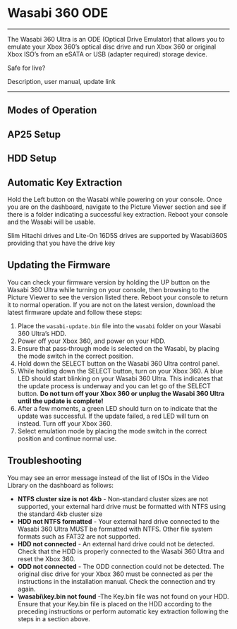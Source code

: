 # Wasabi 360 ODE

------

The Wasabi 360 Ultra is an ODE (Optical Drive Emulator) that allows  you to emulate your Xbox 360’s optical disc drive and run Xbox 360 or  original Xbox ISO’s from an eSATA or USB (adapter required) storage  device.

Safe for live?

Description, user manual, update link

------

## Modes of Operation

## AP25 Setup

## HDD Setup

## Automatic Key Extraction

Hold the Left button on the Wasabi while powering on your console.  Once you are on the dashboard, navigate to the Picture Viewer section  and see if there is a folder indicating a successful key extraction.  Reboot your console and the Wasabi will be usable.

Slim Hitachi drives and Lite-On 16D5S drives are supported by Wasabi360S providing that you have the drive key

## Updating the Firmware

You can check your firmware version by holding the UP button on the  Wasabi 360 Ultra while turning on your console, then browsing to the  Picture Viewer to see the version listed there. Reboot your console to  return it to normal operation. If you are not on the latest version,  download the latest firmware update and follow these steps:

1. Place the `wasabi‐update.bin` file into the `wasabi` folder on your Wasabi 360 Ultra’s HDD. 
2. Power off your Xbox 360, and power on your HDD.
3. Ensure that pass‐through mode is selected on the Wasabi, by placing the mode switch in the correct position.
4. Hold down the SELECT button on the Wasabi 360 Ultra control panel.
5. While holding down the SELECT button, turn on your Xbox 360. A blue  LED should start blinking on your Wasabi 360 Ultra. This indicates that  the update process is underway and you can let go of the SELECT button. **Do not turn off your Xbox 360 or unplug the Wasabi 360 Ultra until the update is complete!**
6. After a few moments, a green LED should turn on to indicate that the update was successful. If the update failed, a red LED will turn on  instead. Turn off your Xbox 360.
7. Select emulation mode by placing the mode switch in the correct position and continue normal use.

## Troubleshooting

You may see an error message instead of the list of ISOs in the Video Library on the dashboard as follows: 

- **NTFS cluster size is not 4kb** - Non‐standard cluster sizes are not supported, your external hard drive must be formatted  with NTFS using the standard 4kb cluster size
- **HDD not NTFS formatted** - Your external hard drive  connected to the Wasabi 360 Ultra MUST be formatted with NTFS. Other  file system formats such as FAT32 are not supported.
- **HDD not connected** - An external hard drive could  not be detected. Check that the HDD is properly connected to the Wasabi  360 Ultra and reset the Xbox 360.
- **ODD not connected** - The ODD connection could not be detected. The original disc drive for your Xbox 360 must be connected  as per the instructions in the installation manual. Check the connection and try again.
- **\wasabi\key.bin not found** -The Key.bin file was not found on your HDD. Ensure that your Key.bin file is placed on the HDD  according to the preceding instructions or perform automatic key  extraction following the steps in a section above.